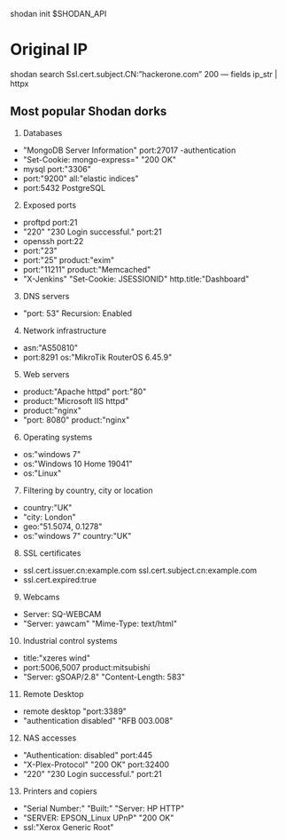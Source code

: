 
shodan init $SHODAN_API

# Original IP
shodan search Ssl.cert.subject.CN:”hackerone.com” 200 — fields ip_str | httpx

## Most popular Shodan dorks

1. Databases
- "MongoDB Server Information" port:27017 -authentication
- "Set-Cookie: mongo-express=" "200 OK"
- mysql port:"3306"
- port:"9200" all:"elastic indices"
- port:5432 PostgreSQL

2. Exposed ports
- proftpd port:21
- "220" "230 Login successful." port:21
- openssh port:22
- port:"23"
- port:"25" product:"exim"
- port:"11211" product:"Memcached"
- "X-Jenkins" "Set-Cookie: JSESSIONID" http.title:"Dashboard"

3. DNS servers
- "port: 53" Recursion: Enabled

4. Network infrastructure
- asn:"AS50810"
- port:8291 os:"MikroTik RouterOS 6.45.9"

5. Web servers
- product:"Apache httpd" port:"80"
- product:"Microsoft IIS httpd"
- product:"nginx"
- "port: 8080" product:"nginx"

6. Operating systems
- os:"windows 7"
- os:"Windows 10 Home 19041"
- os:"Linux"

7. Filtering by country, city or location
- country:"UK"
- "city: London"
- geo:"51.5074, 0.1278"
- os:"windows 7" country:"UK"

8. SSL certificates
- ssl.cert.issuer.cn:example.com ssl.cert.subject.cn:example.com
- ssl.cert.expired:true

9. Webcams
- Server: SQ-WEBCAM
- "Server: yawcam" "Mime-Type: text/html"

10. Industrial control systems
- title:"xzeres wind"
- port:5006,5007 product:mitsubishi
- "Server: gSOAP/2.8" "Content-Length: 583"

11. Remote Desktop
- remote desktop "port:3389"
- "authentication disabled" "RFB 003.008"

12. NAS accesses
- "Authentication: disabled" port:445
- "X-Plex-Protocol" "200 OK" port:32400
- "220" "230 Login successful." port:21

13. Printers and copiers
- "Serial Number:" "Built:" "Server: HP HTTP"
- "SERVER: EPSON_Linux UPnP" "200 OK"
- ssl:"Xerox Generic Root"
